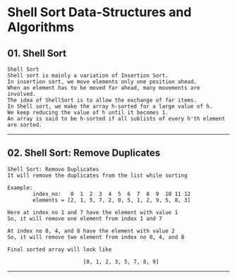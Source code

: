 # Shell Sort Data-Structures and Algorithms

## 01. Shell Sort

    Shell Sort
    Shell sort is mainly a variation of Insertion Sort.
    In insertion sort, we move elements only one position ahead.
    When an element has to be moved far ahead, many movements are involved.
    The idea of ShellSort is to allow the exchange of far items.
    In Shell sort, we make the array h-sorted for a large value of h.
    We keep reducing the value of h until it becomes 1.
    An array is said to be h-sorted if all sublists of every h'th element are sorted.

---

## 02. Shell Sort: Remove Duplicates

    Shell Sort: Remove Duplicates
    It will remove the duplicates from the list while sorting

    Example:
            index_no:   0  1  2  3  4  5  6  7  8  9  10 11 12
            elements = [2, 1, 5, 7, 2, 0, 5, 1, 2, 9, 5, 8, 3]

    Here at index no 1 and 7 have the element with value 1
    So, it will remove one element from index 1 and 7

    At index no 0, 4, and 8 have the element with value 2
    So, it will remove two element from index no 0, 4, and 8

    Final sorted array will look like

                            [0, 1, 2, 3, 5, 7, 8, 9]

---

